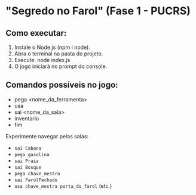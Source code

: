 # "Segredo no Farol" (Fase 1 - PUCRS)

## Como executar:
1. Instale o Node.js (npm i node).
2. Abra o terminal na pasta do projeto.
3. Execute:
node index.js
4. O jogo iniciará no prompt do console.

## Comandos possíveis no jogo:
- pega <nome_da_ferramenta>
- usa <ferramenta> <objeto>
- sai <nome_da_sala>
- inventario
- fim

Experimente navegar pelas salas:
- `sai Cabana`
- `pega gasolina`
- `sai Praia`
- `sai Bosque`
- `pega chave_mestra`
- `sai FarolFechado`
- `usa chave_mestra porta_do_farol`
(etc.)
